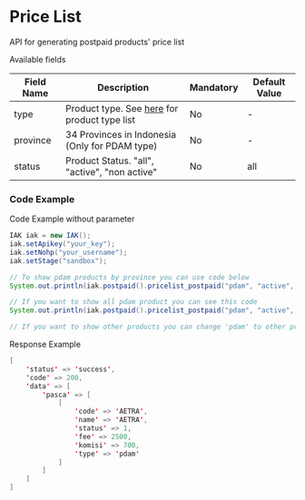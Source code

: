 # Price List
API for generating postpaid products' price list

Available fields

| Field Name | Description | Mandatory | Default Value |
|---|---|---|---|
| type | Product type. See [here](https://api.iak.id/docs/reference/docs/postpaid/core/price-list.md) for product type list | No | - |
| province | 34 Provinces in Indonesia (Only for PDAM type) | No | - |
| status | Product Status. "all", "active", "non active" | No | all |

### Code Example

Code Example without parameter
```java
IAK iak = new IAK();
iak.setApikey("your_key");
iak.setNohp("your_username");
iak.setStage("sandbox");

// To show pdam products by province you can use code below
System.out.println(iak.postpaid().pricelist_postpaid("pdam", "active", "Jakarta"));

// If you want to show all pdam product you can see this code
System.out.println(iak.postpaid().pricelist_postpaid("pdam", "active", null));

// If you want to show other products you can change 'pdam' to other product
```

Response Example
```java
[
    'status' => 'success',
    'code' => 200,
    'data' => [
        'pasca' => [
            [
                'code' => 'AETRA',
                'name' => 'AETRA',
                'status' => 1,
                'fee' => 2500,
                'komisi' => 700,
                'type' => 'pdam'
            ]
        ]
    ]
]
```